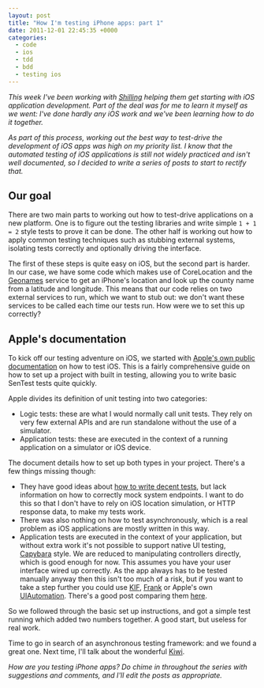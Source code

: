 ```yaml
---
layout: post
title: "How I'm testing iPhone apps: part 1"
date: 2011-12-01 22:45:35 +0000
categories:
  - code
  - ios
  - tdd
  - bdd
  - testing ios
---
```

<p><i>This week I've been working with <a href='http://shilling.co.uk'>Shilling</a> helping them get starting with iOS application development. Part of the deal was for me to learn it myself as we went: I've done hardly any iOS work and we've been learning how to do it together.</i></p>

<p><i>As part of this process, working out the best way to test-drive the development of iOS apps was high on my priority list. I know that the automated testing of iOS applications is still not widely practiced and isn't well documented, so I decided to write a series of posts to start to rectify that.</i></p>

## Our goal

There are two main parts to working out how to test-drive applications on a new platform. One is to figure out the testing libraries and write simple `1 + 1 = 2` style tests to prove it can be done. The other half is working out how to apply common testing techniques such as stubbing external systems, isolating tests correctly and optionally driving the interface.

The first of these steps is quite easy on iOS, but the second part is harder. In our case, we have some code which makes use of CoreLocation and the [Geonames](http://geonames.org) service to get an iPhone's location and look up the county name from a latitude and longitude. This means that our code relies on two external services to run, which we want to stub out: we don't want these services to be called each time our tests run. How were we to set this up correctly?

## Apple's documentation

To kick off our testing adventure on iOS, we started with [Apple's own public documentation](http://developer.apple.com/library/ios/#documentation/Xcode/Conceptual/ios_development_workflow/135-Unit_Testing_Applications/unit_testing_applications.html) on how to test iOS. This is a fairly comprehensive guide on how to set up a project with built in testing, allowing you to write basic SenTest tests quite quickly.

Apple divides its definition of unit testing into two categories:

* Logic tests: these are what I would normally call unit tests. They rely on very few external APIs and are run standalone without the use of a simulator.
* Application tests: these are executed in the context of a running application on a simulator or iOS device.

The document details how to set up both types in your project. There's a few things missing though:

* They have good ideas about [how to write decent tests](http://developer.apple.com/library/ios/#documentation/Xcode/Conceptual/ios_development_workflow/135-Unit_Testing_Applications/unit_testing_applications.html#//apple_ref/doc/uid/TP40007959-CH20-SW12), but lack information on how to correctly mock system endpoints. I want to do this so that I don't have to rely on iOS location simulation, or HTTP response data, to make my tests work.
* There was also nothing on how to test asynchronously, which is a real problem as iOS applications are mostly written in this way.
* Application tests are executed in the context of your application, but without extra work it's not possible to support native UI testing, [Capybara](https://github.com/jnicklas/capybara) style. We are reduced to manipulating controllers directly, which is good enough for now. This assumes you have your user interface wired up correctly. As the app always has to be tested manually anyway then this isn't too much of a risk, but if you want to take a step further you could use [KIF](https://github.com/square/KIF), [Frank](https://github.com/moredip/Frank) or Apple's own [UIAutomation](http://developer.apple.com/library/ios/#documentation/DeveloperTools/Reference/UIAutomationRef/Introduction/Introduction.html). There's a good post comparing them [here](http://sgleadow.github.com/blog/2011/10/26/which-automated-ios-testing-tool-to-use/).

So we followed through the basic set up instructions, and got a simple test running which added two numbers together. A good start, but useless for real work.

Time to go in search of an asynchronous testing framework: and we found a great one. Next time, I'll talk about the wonderful [Kiwi](https://github.com/allending/Kiwi).

<i>How are you testing iPhone apps? Do chime in throughout the series with suggestions and comments, and I'll edit the posts as appropriate.</i>
